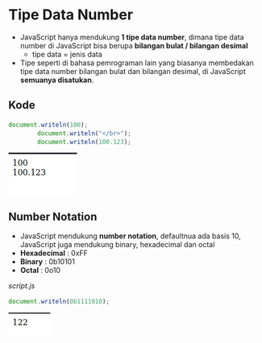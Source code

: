 # Tipe Data Number

- JavaScript hanya mendukung **1 tipe data number**, dimana tipe data number di JavaScript bisa berupa **bilangan bulat / bilangan desimal**
  - tipe data = jenis data
- Tipe seperti di bahasa pemrograman lain yang biasanya membedakan tipe data number bilangan bulat dan bilangan desimal, di JavaScript **semuanya disatukan**.

## Kode

```js
document.writeln(100);
        document.writeln("</br>");
        document.writeln(100.123);
```

![1](../assets/img/4/1.png)

## Number Notation

- JavaScript mendukung **number notation**, defaultnua ada basis 10, JavaScript juga mendukung binary, hexadecimal dan octal
- **Hexadecimal** : 0xFF
- **Binary** : 0b10101
- **Octal** : 0o10

*script.js*

```js
document.writeln(0b1111010);
```

![2](../assets/img/4/2.png)

